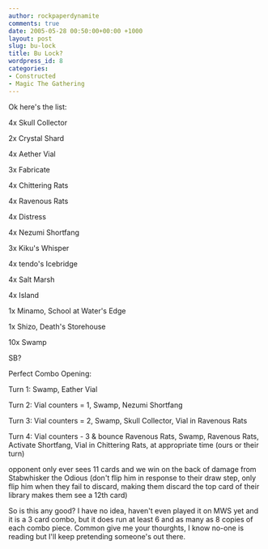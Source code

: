 ```yaml
---
author: rockpaperdynamite
comments: true
date: 2005-05-28 00:50:00+00:00 +1000
layout: post
slug: bu-lock
title: Bu Lock?
wordpress_id: 8
categories:
- Constructed
- Magic The Gathering
---
```


Ok here's the list:  

4x Skull Collector  

2x Crystal Shard  

4x Aether Vial  

3x Fabricate  

4x Chittering Rats  

4x Ravenous Rats  

4x Distress  

4x Nezumi Shortfang  

3x Kiku's Whisper




4x tendo's Icebridge  

4x Salt Marsh  

4x Island  

1x Minamo, School at Water's Edge  

1x Shizo, Death's Storehouse  

10x Swamp




SB?




Perfect Combo Opening:  

Turn 1: Swamp, Eather Vial  

Turn 2: Vial counters = 1, Swamp, Nezumi Shortfang  

Turn 3: Vial counters = 2, Swamp, Skull Collector, Vial in Ravenous Rats  

Turn 4: Vial counters - 3 & bounce Ravenous Rats, Swamp, Ravenous Rats, Activate Shortfang, Vial in Chittering Rats, at appropriate time (ours or their turn)




opponent only ever sees 11 cards and we win on the back of damage from Stabwhisker the Odious (don't flip him in response to their draw step, only flip him when they fail to discard, making them discard the top card of their library makes them see a 12th card)




So is this any good? I have no idea, haven't even played it on MWS yet and it is a 3 card combo, but it does run at least 6 and as many as 8 copies of each combo piece. Common give me your thourghts, I know no-one is reading but I'll keep pretending someone's out there.




